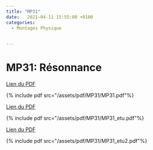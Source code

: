 ```yaml
---
title: "MP31"
date:   2021-04-11 15:55:00 +0100
categories:
  - Montages Physique

  
---
```


# MP31: Résonnance

[Lien du PDF](/assets/pdf/MP31/MP31.pdf)

{% include pdf src="/assets/pdf/MP31/MP31.pdf"%}

[Lien du PDF](/assets/pdf/MP31/MP31_etu.pdf)

{% include pdf src="/assets/pdf/MP31/MP31_etu.pdf"%}

[Lien du PDF](/assets/pdf/MP31/MP31_etu2.pdf)

{% include pdf src="/assets/pdf/MP31/MP31_etu2.pdf"%}
